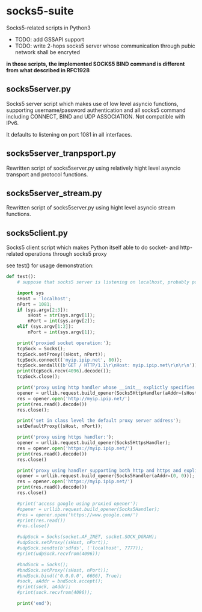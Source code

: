 # socks5-suite

Socks5-related scripts in Python3

* TODO: add GSSAPI support
* TODO: write 2-hops socks5 server whose communication through pubic network shall be encryted

**in those scripts, the implemented SOCKS5 BIND command is different from what described in RFC1928**

## socks5server.py
Socks5 server script which makes use of low level asyncio functions, supporting username/password authentication and all socks5 command including CONNECT, BIND and UDP ASSOCIATION. Not compatible with IPv6.

It defaults to listening on port 1081 in all interfaces.

## socks5server_tranpsport.py
Rewritten script of socks5server.py using relatively hight level asyncio transport and protocol functions.

## socks5server_stream.py
Rewritten script of socks5server.py using hight level asyncio stream functions.

## socks5client.py

Socks5 client script which makes Python itself able to do socket- and http-related operations through socks5 proxy 

see test() for usage demonstration:

```python
def test():
    # suppose that socks5 server is listening on localhost, probably port 1081

    import sys
    sHost = 'localhost';
    nPort = 1081;
    if (sys.argv[2:3]):
        sHost = str(sys.argv[1]);
        nPort = int(sys.argv[2]);
    elif (sys.argv[1:2]):
        nPort = int(sys.argv[1]);

    print('proxied socket operation:');
    tcpSock = Socks();
    tcpSock.setProxy((sHost, nPort));
    tcpSock.connect(('myip.ipip.net', 80));
    tcpSock.sendall((b'GET / HTTP/1.1\r\nHost: myip.ipip.net\r\n\r\n'));
    print(tcpSock.recv(4096).decode());
    tcpSock.close();

    print('proxy using http handler whose __init__ explictly specifies proxy server:');
    opener = urllib.request.build_opener(Socks5HttpHandler(aAddr=(sHost, nPort)));
    res = opener.open('http://myip.ipip.net/')
    print(res.read().decode())
    res.close();

    print('set in class level the default proxy server address');
    setDefaultProxy((sHost, nPort));

    print('proxy using https handler:');
    opener = urllib.request.build_opener(Socks5HttpsHandler);
    res = opener.open('https://myip.ipip.net/')
    print(res.read().decode())
    res.close()

    print('proxy using handler supporting both http and https and explicitly disable the default proxy setting while instantiate opener:');
    opener = urllib.request.build_opener(Socks5Handler(aAddr=(0, 0)));
    res = opener.open('https://myip.ipip.net/')
    print(res.read().decode())
    res.close()

    #print('access google using proxied opener');
    #opener = urllib.request.build_opener(Socks5Handler);
    #res = opener.open('https://www.google.com/')
    #print(res.read())
    #res.close()

    #udpSock = Socks(socket.AF_INET, socket.SOCK_DGRAM);
    #udpSock.setProxy((sHost, nPort));
    #udpSock.sendto(b'sdfds', ('localhost', 7777));
    #print(udpSock.recvfrom(4096));

    #bndSock = Socks();
    #bndSock.setProxy((sHost, nPort));
    #bndSock.bind(('0.0.0.0', 6666), True);
    #sock, aAddr = bndSock.accept();
    #print(sock, aAddr);
    #print(sock.recvfrom(4096));

    print('end');
```
